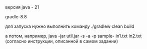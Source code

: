 версия java - 21  

gradle-8.8  

для запуска нужно выполнить команду ./gradlew clean build  

а потом, например, java -jar util.jar -s -a -p sample- in1.txt in2.txt (согласно инструкции, описанной в самом задании)
